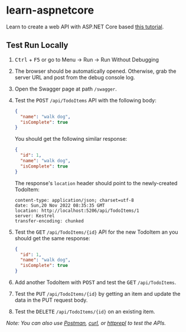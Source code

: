 # learn-aspnetcore

Learn to create a web API with ASP.NET Core based [this tutorial](https://learn.microsoft.com/en-us/aspnet/core/tutorials/first-web-api?view=aspnetcore-7.0&tabs=visual-studio-code).

## Test Run Locally

1. <kbd>Ctrl</kbd> + <kbd>F5</kbd> or go to Menu -> Run -> Run Without Debugging
2. The browser should be automatically opened. Otherwise, grab the server URL and post from the debug console log.
3. Open the Swagger page at path `/swagger`.
4. Test the <kbd>POST</kbd> `/api/TodoItems` API with the following body:

    ```json
    {
      "name": "walk dog",
      "isComplete": true
    }
    ```

    You should get the following similar response:

    ```json
    {
      "id": 1,
      "name": "walk dog",
      "isComplete": true
    }
    ```

    The response's `location` header should point to the newly-created TodoItem:

    ```headers
    content-type: application/json; charset=utf-8 
    date: Sun,20 Nov 2022 08:35:35 GMT 
    location: http://localhost:5206/api/TodoItems/1 
    server: Kestrel 
    transfer-encoding: chunked 
    ```

5. Test the <kbd>GET</kbd> `/api/TodoItems/{id}` API for the new TodoItem an you should get the same response:

    ```json
    {
      "id": 1,
      "name": "walk dog",
      "isComplete": true
    }
    ```

6. Add another TodoItem with <kbd>POST</kbd> and test the <kbd>GET</kbd> `/api/TodoItems`.
7. Test the <kbd>PUT</kbd> `/api/TodoItems/{id}` by getting an item and update the data in the PUT request body.
8. Test the <kbd>DELETE</kbd> `/api/TodoItems/{id}` on an existing item.

_Note: You can also use [Postman](https://www.postman.com/), [curl](https://terminalcheatsheet.com/guides/curl-rest-api), or [httprepl](https://learn.microsoft.com/en-us/aspnet/core/web-api/http-repl/?view=aspnetcore-7.0) to test the APIs._